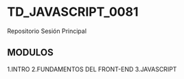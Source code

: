 # TD_JAVASCRIPT_0081
Repositorio Sesión Principal

## MODULOS

1.INTRO
2.FUNDAMENTOS DEL FRONT-END
3.JAVASCRIPT